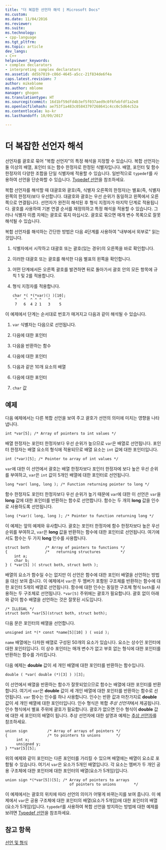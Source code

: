 ```yaml
---
title: "더 복잡한 선언자 해석 | Microsoft Docs"
ms.custom: 
ms.date: 11/04/2016
ms.reviewer: 
ms.suite: 
ms.technology:
- cpp-language
ms.tgt_pltfrm: 
ms.topic: article
dev_langs:
- C++
helpviewer_keywords:
- complex declarators
- interpreting complex declarators
ms.assetid: dd5b7019-c86d-4645-a5cc-21f834de6f4a
caps.latest.revision: 7
author: mikeblome
ms.author: mblome
manager: ghogen
ms.translationtype: HT
ms.sourcegitcommit: 16d1bf59dfd4b3ef5f037aed9c0f6febfdf1a2e8
ms.openlocfilehash: ae753f1a483c05843797268641c4cc0c5d64c52a
ms.contentlocale: ko-kr
ms.lasthandoff: 10/09/2017

---
```

# <a name="interpreting-more-complex-declarators"></a>더 복잡한 선언자 해석
선언자를 괄호로 묶어 "복합 선언자"의 특정 해석을 지정할 수 있습니다. 복합 선언자는 둘 이상의 배열, 포인터 또는 함수 한정자로 한정된 식별자입니다. 배열, 포인터 및 함수 한정자의 다양한 조합을 단일 식별자에 적용할 수 있습니다. 일반적으로 `typedef`를 사용하여 선언을 단순화할 수 있습니다. [Typedef 선언](../c-language/typedef-declarations.md)을 참조하세요.  
  
 복합 선언자를 해석할 때 대괄호와 괄호(즉, 식별자 오른쪽의 한정자)는 별표(즉, 식별자 왼쪽의 한정자)보다 우선합니다. 대괄호와 괄호는 우선 순위가 동일하고 왼쪽에서 오른쪽으로 연결됩니다. 선언자가 완전히 해석된 후 형식 지정자가 마지막 단계로 적용됩니다. 괄호를 사용하여 기본 연결 순서를 재정의하고 특정 해석을 적용할 수 있습니다. 그러나 식별자 이름 자체는 괄호로 묶지 마십시오. 괄호로 묶으면 매개 변수 목록으로 잘못 해석될 수 있습니다.  
  
 복합 선언자를 해석하는 간단한 방법은 다음 4단계를 사용하여 "내부에서 외부로" 읽는 것입니다.  
  
1.  식별자에서 시작하고 대괄호 또는 괄호(있는 경우)의 오른쪽을 바로 확인합니다.  
  
2.  이러한 대괄호 또는 괄호를 해석한 다음 별표의 왼쪽을 확인합니다.  
  
3.  어떤 단계에서든 오른쪽 괄호를 발견하면 뒤로 돌아가서 괄호 안의 모든 항목에 규칙 1 및 2를 적용합니다.  
  
4.  형식 지정자를 적용합니다.  
  
    ```  
    char *( *(*var)() )[10];  
     ^   ^  ^ ^ ^   ^    ^  
     7   6  4 2 1   3    5  
    ```  
  
 이 예제에서 단계는 순서대로 번호가 매겨지고 다음과 같이 해석될 수 있습니다.  
  
1.  `var` 식별자는 다음으로 선언됩니다.  
  
2.  다음에 대한 포인터  
  
3.  다음을 반환하는 함수  
  
4.  다음에 대한 포인터  
  
5.  다음과 같은 10개 요소의 배열  
  
6.  다음에 대한 포인터  
  
7.  `char` 값  
  
## <a name="examples"></a>예제  
 다음 예제에서는 다른 복합 선언을 보여 주고 괄호가 선언의 의미에 미치는 영향을 나타냅니다.  
  
```  
int *var[5]; /* Array of pointers to int values */  
```  
  
 배열 한정자는 포인터 한정자보다 우선 순위가 높으므로 `var`은 배열로 선언됩니다. 포인터 한정자는 배열 요소의 형식에 적용되므로 배열 요소는 `int` 값에 대한 포인터입니다.  
  
```  
int (*var)[5]; /* Pointer to array of int values */  
```  
  
 `var`에 대한 이 선언에서 괄호는 배열 한정자보다 포인터 한정자에 보다 높은 우선 순위를 부여하고, `var`은 `int` 값이 5개인 배열에 대한 포인터로 선언됩니다.  
  
```  
long *var( long, long ); /* Function returning pointer to long */  
```  
  
 함수 한정자도 포인터 한정자보다 우선 순위가 높기 때문에 `var`에 대한 이 선언은 `var`을 **long** 값에 대한 포인터를 반환하는 함수로 선언합니다. 함수는 두 개의 **long** 값을 인수로 사용하도록 선언됩니다.  
  
```  
long (*var)( long, long ); /* Pointer to function returning long */  
```  
  
 이 예제는 앞의 예제와 유사합니다. 괄호는 포인터 한정자에 함수 한정자보다 높은 우선 순위를 부여하고, `var`은 **long** 값을 반환하는 함수에 대한 포인터로 선언됩니다. 여기에서도 함수는 두 가지 **long** 인수를 사용합니다.  
  
```  
struct both       /* Array of pointers to functions */  
{                 /*   returning structures         */  
    int a;  
    char b;  
} ( *var[5] )( struct both, struct both );  
```  
  
 배열의 요소가 함수일 수는 없지만 이 선언은 함수에 대한 포인터 배열을 선언하는 방법을 대신 보여 줍니다. 이 예제에서 `var`은 두 멤버가 포함된 구조체를 반환하는 함수에 대한 포인터 5개의 배열로 선언됩니다. 함수에 대한 인수는 동일한 구조체 형식 `both`를 사용하는 두 구조체로 선언됩니다. `*var[5]` 주위에는 괄호가 필요합니다. 괄호 없이 아래와 같이 함수 배열을 선언하는 것은 잘못된 시도입니다.  
  
```  
/* ILLEGAL */  
struct both *var[5](struct both, struct both);  
```  
  
 다음 문은 포인터의 배열을 선언합니다.  
  
```  
unsigned int *(* const *name[5][10] ) ( void );  
```  
  
 `name` 배열에는 다차원 배열로 구성된 50개의 요소가 있습니다. 요소는 상수인 포인터에 대한 포인터입니다. 이 상수 포인터는 매개 변수가 없고 부호 없는 형식에 대한 포인터를 반환하는 함수를 가리킵니다.  
  
 다음 예제는 **double** 값이 세 개인 배열에 대한 포인터를 반환하는 함수입니다.  
  
```  
double ( *var( double (*)[3] ) )[3];  
```  
  
 이 선언에서 배열을 반환하는 함수가 잘못되었으므로 함수는 배열에 대한 포인터를 반환합니다. 여기서 `var`은 **double** 값이 세 개인 배열에 대한 포인터를 반환하는 함수로 선언됩니다. `var` 함수는 인수를 하나 사용합니다. 인수는 반환 값과 마찬가지로 **double** 값이 세 개인 배열에 대한 포인터입니다. 인수 형식은 복합 *추상 선언자*에서 제공됩니다. 인수 형식에서 별표 주위에 괄호가 필요합니다. 괄호가 없으면 인수 형식이 **double** 값에 대한 세 포인터의 배열이 됩니다. 추상 선언자에 대한 설명과 예제는 [추상 선언자](../c-language/c-abstract-declarators.md)를 참조하세요.  
  
```  
union sign         /* Array of arrays of pointers */  
{                  /* to pointers to unions       */  
     int x;  
     unsigned y;  
} **var[5][5];  
```  
  
 위의 예제와 같이 포인터는 다른 포인터를 가리킬 수 있으며 배열에는 배열이 요소로 포함될 수 있습니다. 여기서 `var`은 요소가 5개인 배열입니다. 각 요소는 멤버가 두 개인 공용 구조체에 대한 포인터에 대한 포인터의 배열(요소가 5개임)입니다.  
  
```  
union sign *(*var[5])[5]; /* Array of pointers to arrays  
                             of pointers to unions        */  
```  
  
 이 예제에서는 괄호의 위치에 따라 선언의 의미가 어떻게 바뀌는지를 보여 줍니다. 이 예제에서 `var`은 공용 구조체에 대한 포인터의 배열(요소가 5개임)에 대한 포인터의 배열(요소가 5개임)입니다. `typedef`를 사용하여 복합 선언을 방지하는 방법에 대한 예제를 보려면 [Typedef 선언](../c-language/typedef-declarations.md)을 참조하세요.  
  
## <a name="see-also"></a>참고 항목  
 [선언 및 형식](../c-language/declarations-and-types.md)
